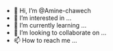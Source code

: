 - 👋 Hi, I’m @Amine-chawech
- 👀 I’m interested in ...
- 🌱 I’m currently learning ...
- 💞️ I’m looking to collaborate on ...
- 📫 How to reach me ...

<!---
Amine-chawech/Amine-chawech is a ✨ special ✨ repository because its `README.md` (this file) appears on your GitHub profile.
You can click the Preview link to take a look at your changes.
--->
